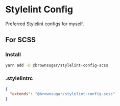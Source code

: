 # Stylelint Config

Preferred Stylelint configs for myself.

## For SCSS

### Install

```bash
yarn add -D @brownsugar/stylelint-config-scss
```

### .stylelintrc

```json
{
  "extends": "@brownsugar/stylelint-config-scss"
}
```
